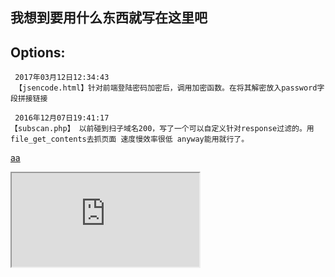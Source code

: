 ## 我想到要用什么东西就写在这里吧



## Options:<br />
```
 2017年03月12日12:34:43
 【jsencode.html】针对前端登陆密码加密后，调用加密函数。在将其解密放入password字段拼接链接
```

```
 2016年12月07日19:41:17
【subscan.php】 以前碰到扫子域名200，写了一个可以自定义针对response过滤的。用file_get_contents去抓页面 速度慢效率很低 anyway能用就行了。
```


<a href ="javascript:alert(1)">aa</a>

<iframe src=https://www.baidu.com>
